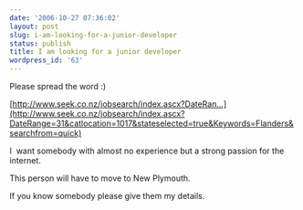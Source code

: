```yaml
---
date: '2006-10-27 07:36:02'
layout: post
slug: i-am-looking-for-a-junior-developer
status: publish
title: I am looking for a junior developer
wordpress_id: '63'
---
```


Please spread the word :)

[http://www.seek.co.nz/jobsearch/index.ascx?DateRan...](http://www.seek.co.nz/jobsearch/index.ascx?DateRange=31&catlocation=1017&stateselected=true&Keywords=Flanders&searchfrom=quick)

I  want somebody with almost no experience but a strong passion for the internet.

This person will have to move to New Plymouth.

If you know somebody please give them my details.
